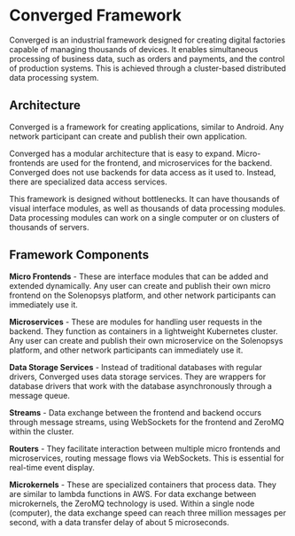 # Converged Framework

Converged is an industrial framework designed for creating digital factories capable of managing thousands of devices. It enables simultaneous processing of business data, such as orders and payments, and the control of production systems. This is achieved through a cluster-based distributed data processing system.


## Architecture

Converged is a framework for creating applications, similar to Android. Any network participant can create and publish their own application.

Converged has a modular architecture that is easy to expand. Micro-frontends are used for the frontend, and microservices for the backend. Converged does not use backends for data access as it used to. Instead, there are specialized data access services.

This framework is designed without bottlenecks. It can have thousands of visual interface modules, as well as thousands of data processing modules. Data processing modules can work on a single computer or on clusters of thousands of servers.
 

## Framework Components

**Micro Frontends** - These are interface modules that can be added and extended dynamically. Any user can create and publish their own micro frontend on the Solenopsys platform, and other network participants can immediately use it.

**Microservices** - These are modules for handling user requests in the backend. They function as containers in a lightweight Kubernetes cluster. Any user can create and publish their own microservice on the Solenopsys platform, and other network participants can immediately use it.

**Data Storage Services** - Instead of traditional databases with regular drivers, Converged uses data storage services. They are wrappers for database drivers that work with the database asynchronously through a message queue.

**Streams** - Data exchange between the frontend and backend occurs through message streams, using WebSockets for the frontend and ZeroMQ within the cluster.

**Routers** - They facilitate interaction between multiple micro frontends and microservices, routing message flows via WebSockets. This is essential for real-time event display.

**Microkernels** - These are specialized containers that process data. They are similar to lambda functions in AWS. For data exchange between microkernels, the ZeroMQ technology is used. Within a single node (computer), the data exchange speed can reach three million messages per second, with a data transfer delay of about 5 microseconds.

